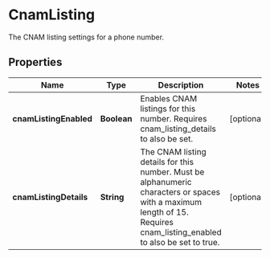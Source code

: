 

# CnamListing

The CNAM listing settings for a phone number.
## Properties

Name | Type | Description | Notes
------------ | ------------- | ------------- | -------------
**cnamListingEnabled** | **Boolean** | Enables CNAM listings for this number. Requires cnam_listing_details to also be set. |  [optional]
**cnamListingDetails** | **String** | The CNAM listing details for this number. Must be alphanumeric characters or spaces with a maximum length of 15. Requires cnam_listing_enabled to also be set to true. |  [optional]



